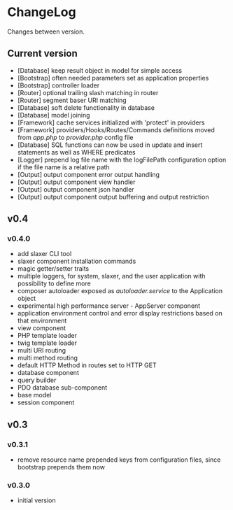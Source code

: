 # ChangeLog

Changes between version.

## Current version

* [Database] keep result object in model for simple access
* [Bootstrap] often needed parameters set as application properties
* [Bootstrap] controller loader
* [Router] optional trailing slash matching in router
* [Router] segment baser URI matching
* [Database] soft delete functionality in database
* [Database] model joining
* [Framework] cache services initialized with 'protect' in providers
* [Framework] providers/Hooks/Routes/Commands definitions moved from *app.php* to *provider.php* config file
* [Database] SQL functions can now be used in update and insert statements as well as WHERE predicates
* [Logger] prepend log file name with the logFilePath configuration option if the file name is a relative path
* [Output] output component error output handling
* [Output] output component view handler
* [Output] output component json handler
* [Output] output component output buffering and output restriction

## v0.4

### v0.4.0

* add slaxer CLI tool
* slaxer component installation commands
* magic getter/setter traits
* multiple loggers, for system, slaxer, and the user application with possibility to define more
* composer autoloader exposed as *autoloader.service* to the Application object
* experimental high performance server - AppServer component
* application environment control and error display restrictions based on that environment
* view component
* PHP template loader
* twig template loader
* multi URI routing
* multi method routing
* default HTTP Method in routes set to HTTP GET
* database component
* query builder
* PDO database sub-component
* base model
* session component

## v0.3

### v0.3.1

* remove resource name prepended keys from configuration files, since bootstrap
prepends them now

### v0.3.0

* initial version
